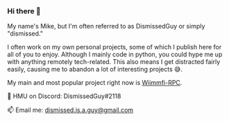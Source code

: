 ### Hi there 👋

My name's Mike, but I'm often referred to as DismissedGuy or simply "dismissed."

I often work on my own personal projects, some of which I publish here for all of you to enjoy. Although I mainly code in python, you could hype me up with anything remotely tech-related. This also means I get distracted fairly easily, causing me to abandon a lot of interesting projects 😅.

My main and most popular project right now is [Wiimmfi-RPC](https://github.com/DismissedGuy/wiimmfi-rpc).

💬 HMU on Discord: DismissedGuy#2118

📫 Email me: dismissed.is.a.guy@gmail.com

<!--
**DismissedGuy/dismissedguy** is a ✨ _special_ ✨ repository because its `README.md` (this file) appears on your GitHub profile.

Here are some ideas to get you started:

- 🔭 I’m currently working on ...
- 🌱 I’m currently learning ...
- 👯 I’m looking to collaborate on ...
- 🤔 I’m looking for help with ...
- 💬 Ask me about ...
- 📫 How to reach me: ...
- 😄 Pronouns: ...
- ⚡ Fun fact: ...
-->
